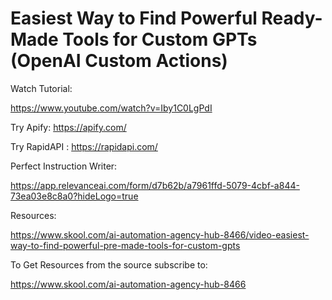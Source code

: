 # Easiest Way to Find Powerful Ready-Made Tools for Custom GPTs (OpenAI Custom Actions)

Watch Tutorial:

https://www.youtube.com/watch?v=Iby1C0LgPdI


Try Apify: https://apify.com/

Try RapidAPI : https://rapidapi.com/

Perfect Instruction Writer:

https://app.relevanceai.com/form/d7b62b/a7961ffd-5079-4cbf-a844-73ea03e8c8a0?hideLogo=true

Resources:

https://www.skool.com/ai-automation-agency-hub-8466/video-easiest-way-to-find-powerful-pre-made-tools-for-custom-gpts

To Get Resources from the source subscribe to:

https://www.skool.com/ai-automation-agency-hub-8466

